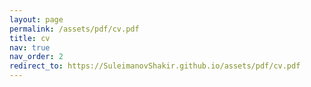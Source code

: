 ```yaml
---
layout: page
permalink: /assets/pdf/cv.pdf
title: cv
nav: true
nav_order: 2
redirect_to: https://SuleimanovShakir.github.io/assets/pdf/cv.pdf
---
```

